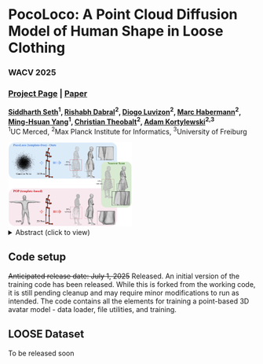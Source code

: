 # PocoLoco: A Point Cloud Diffusion Model of Human Shape in Loose Clothing

### WACV 2025

### [Project Page](https://arxiv.org/pdf/2411.04249)  | [Paper](https://arxiv.org/pdf/2411.04249)

**[Siddharth Seth](https://sidsunny.github.io/)<sup>1</sup>, [Rishabh Dabral](https://rishabhdabral.github.io/)<sup>2</sup>, [Diogo Luvizon](https://dluvizon.github.io/)<sup>2</sup>, [Marc Habermann](https://people.mpi-inf.mpg.de/~mhaberma/)<sup>2</sup>, [Ming-Hsuan Yang](https://faculty.ucmerced.edu/mhyang/)<sup>1</sup>, [Christian Theobalt](https://people.mpi-inf.mpg.de/~theobalt/)<sup>2</sup>, [Adam Kortylewski](https://genintel.mpi-inf.mpg.de/)<sup>2,3</sup>** <br>
<sup>1</sup>UC Merced, <sup>2</sup>Max Planck Institute for Informatics, <sup>3</sup>University of Freiburg


<img src="teaser_pocoloco.png" alt="PocoLoco Teaser" style="width: 50%;"/>


</br>

<details>
    <summary>Abstract (click to view)</summary>
    Modeling a human avatar that can plausibly deform to articulations is an active area of research. We present POCOLOCO – the first template-free, point-based, pose-conditioned generative model for 3D humans in loose clothing. We motivate our work by noting that most methods require a parametric model of the human body to ground pose-dependent deformations. Consequently, they are restricted to modeling clothing that is topologically similar to the naked body and do not extend well to loose clothing. The few methods that attempt to model loose clothing typically require either canonicalization or a UV-parameterization and need to address the challenging problem of explicitly estimating correspondences for the deforming clothes. In this work, we formulate avatar clothing deformation as a conditional point-cloud generation task within the denoising diffusion framework. Crucially, our framework operates directly on unordered point clouds, eliminating the need for a parametric model or a clothing template. This also enables a variety of practical applications, such as point cloud completion and pose-based editing – important features for virtual human animation. As current datasets for human avatars in loose clothing are far too small for training diffusion models, we release a dataset of two subjects performing various poses in loose clothing with a total of 75K point clouds. By contributing towards tackling the challenging task of effectively modeling loose clothing and expanding the available data for training these models, we aim to set the stage for further innovation in digital humans.
</details>

## Code setup
~~Anticipated release date: July 1, 2025~~ Released.
An initial version of the training code has been released. While this is forked from the working code, it is still pending cleanup and may require minor modifications to run as intended.
The code contains all the elements for training a point-based 3D avatar model - data loader, file utilities, and training.

## LOOSE Dataset
To be released soon
